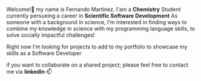Welcome!👋 my name is Fernando Martínez. I'am a **Chemistry** Student currently persueing a career in **Scientific Software Development** 
As someone with a background in science, I'm interested in finding ways to combine my knowledge in science with my programming language skills, to solve socially impactful challenges!

Right now I'm looking for projects to add to my portfolio to showcase my skills as a Software Developer

if you want to collaborate on a shared project; please feel free to contact me via **linkedIn** 📫


<!---
mr-nahash/mr-nahash is a ✨ special ✨ repository because its `README.md` (this file) appears on your GitHub profile.
You can click the Preview link to take a look at your changes.
--->
